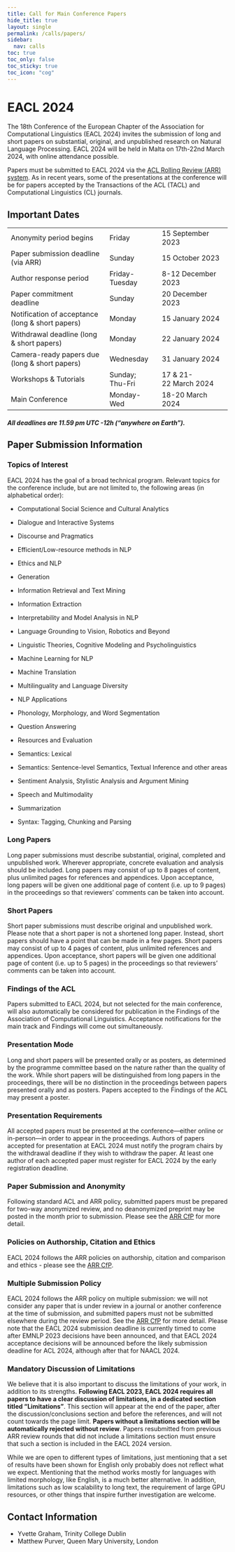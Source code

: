 ```yaml
---
title: Call for Main Conference Papers
hide_title: true
layout: single
permalink: /calls/papers/
sidebar:
  nav: calls
toc: true
toc_only: false
toc_sticky: true
toc_icon: "cog"
---
```


<h1>EACL 2024</h1>

The 18th Conference of the European Chapter of the Association for Computational Linguistics (EACL 2024) invites the submission of long and short papers on substantial, original, and unpublished research on Natural Language Processing. EACL 2024 will be held in Malta on 17th-22nd March 2024, with online attendance possible.

Papers must be submitted to EACL 2024 via the [ACL Rolling Review (ARR) system]((https://aclrollingreview.org/cfp)). As in recent years, some of the presentations at the conference will be for papers accepted by the Transactions of the ACL (TACL) and Computational Linguistics (CL) journals.

## Important Dates

<table class="table-dates">
    <tbody>
        <tr>
            <td>Anonymity period begins</td>
            <td>Friday</td>
            <td>15&nbsp;September 2023</td>
        </tr>
        <tr>
            <td>Paper submission deadline (via ARR)</td>
            <td>Sunday</td>
            <td>15&nbsp;October 2023</td>
        </tr>
        <tr>
            <td>Author response period</td>
            <td>Friday-Tuesday</td>
            <td>8-12&nbsp;December 2023</td>
        </tr>
        <tr>
            <td>Paper commitment deadline</td>
            <td>Sunday</td>
            <td>20&nbsp;December 2023</td>
        </tr>
        <tr>
            <td>Notification of acceptance (long & short papers)</td>
            <td>Monday</td>
            <td>15&nbsp;January 2024</td>
        </tr>
        <tr>
            <td>Withdrawal deadline (long & short papers)</td>
            <td>Monday</td>
            <td>22&nbsp;January 2024</td>
        </tr>
        <tr>
            <td>Camera-ready papers due (long & short papers)</td>
            <td>Wednesday</td>
            <td>31&nbsp;January 2024</td>
        </tr>
        <tr>
            <td>Workshops & Tutorials</td>
            <td>Sunday; Thu-Fri</td>
            <td>17 & 21-22&nbsp;March 2024</td>
        </tr>
        <tr>
            <td>Main Conference</td>
            <td>Monday-Wed</td>
            <td>18-20&nbsp;March 2024</td>
        </tr>
    </tbody>
</table>


##### All deadlines are 11.59 pm UTC -12h (“anywhere on Earth”).

## Paper Submission Information

### Topics of Interest


EACL 2024 has the goal of a broad technical program. Relevant topics for the conference include, but are not limited to, the following areas (in alphabetical order):

- Computational Social Science and Cultural Analytics

- Dialogue and Interactive Systems

- Discourse and Pragmatics

- Efficient/Low-resource methods in NLP

- Ethics and NLP

- Generation

- Information Retrieval and Text Mining

- Information Extraction

- Interpretability and Model Analysis in NLP

- Language Grounding to Vision, Robotics and Beyond

- Linguistic Theories, Cognitive Modeling and Psycholinguistics

- Machine Learning for NLP

- Machine Translation

- Multilinguality and Language Diversity

- NLP Applications

- Phonology, Morphology, and Word Segmentation

- Question Answering

- Resources and Evaluation

- Semantics: Lexical

- Semantics: Sentence-level Semantics, Textual Inference and other areas

- Sentiment Analysis, Stylistic Analysis and Argument Mining

- Speech and Multimodality

- Summarization

- Syntax: Tagging, Chunking and Parsing

### Long Papers

Long paper submissions must describe substantial, original, completed and unpublished work. Wherever appropriate, concrete evaluation and analysis should be included. Long papers may consist of up to 8 pages of content, plus unlimited pages for references and appendices. Upon acceptance, long papers will be given one additional page of content (i.e. up to 9 pages) in the proceedings so that reviewers’ comments can be taken into account.

### Short Papers

Short paper submissions must describe original and unpublished work. Please note that a short paper is not a shortened long paper. Instead, short papers should have a point that can be made in a few pages. Short papers may consist of up to 4 pages of content, plus unlimited references and appendices. Upon acceptance, short papers will be given one additional page of content (i.e. up to 5 pages) in the proceedings so that reviewers’ comments can be taken into account.

### Findings of the ACL

Papers submitted to EACL 2024, but not selected for the main conference, will also automatically be considered for publication in the Findings of the Association of Computational Linguistics. Acceptance notifications for the main track and Findings will come out simultaneously.

### Presentation Mode

Long and short papers will be presented orally or as posters, as determined by the programme committee based on the nature rather than the quality of the work. While short papers will be distinguished from long papers in the proceedings, there will be no distinction in the proceedings between papers presented orally and as posters. Papers accepted to the Findings of the ACL may present a poster.

### Presentation Requirements

All accepted papers must be presented at the conference—either online or in-person—in order to appear in the proceedings. Authors of papers accepted for presentation at EACL 2024 must notify the program chairs by the withdrawal deadline if they wish to withdraw the paper. At least one author of each accepted paper must register for EACL 2024 by the early registration deadline.

### Paper Submission and Anonymity

Following standard ACL and ARR policy, submitted papers must be prepared for two-way anonymized review, and no deanonymized preprint may be posted in the month prior to submission. Please see the [ARR CfP]((https://aclrollingreview.org/cfp)) for more detail.

### Policies on Authorship, Citation and Ethics

EACL 2024 follows the ARR policies on authorship, citation and comparison and ethics - please see the [ARR CfP]((https://aclrollingreview.org/cfp)).

### Multiple Submission Policy

EACL 2024 follows the ARR policy on multiple submission: we will not consider any paper that is under review in a journal or another conference at the time of submission, and submitted papers must not be submitted elsewhere during the review period. See the [ARR CfP]((https://aclrollingreview.org/cfp)) for more detail. Please note that the EACL 2024 submission deadline is currently timed to come after EMNLP 2023 decisions have been announced, and that EACL 2024 acceptance decisions will be announced before the likely submission deadline for ACL 2024, although after that for NAACL 2024.

### Mandatory Discussion of Limitations

We believe that it is also important to discuss the limitations of your work, in addition to its strengths. <b>Following EACL 2023, EACL 2024 requires all papers to have a clear discussion of limitations, in a dedicated section titled “Limitations”</b>. This section will appear at the end of the paper, after the discussion/conclusions section and before the references, and will not count towards the page limit. <b>Papers without a limitations section will be automatically rejected without review</b>. Papers resubmitted from previous ARR review rounds that did not include a limitations section must ensure that such a section is included in the EACL 2024 version.

While we are open to different types of limitations, just mentioning that a set of results have been shown for English only probably does not reflect what we expect. Mentioning that the method works mostly for languages with limited morphology, like English, is a much better alternative. In addition, limitations such as low scalability to long text, the requirement of large GPU resources, or other things that inspire further investigation are welcome.

## Contact Information

- Yvette Graham, Trinity College Dublin
- Matthew Purver, Queen Mary University, London
